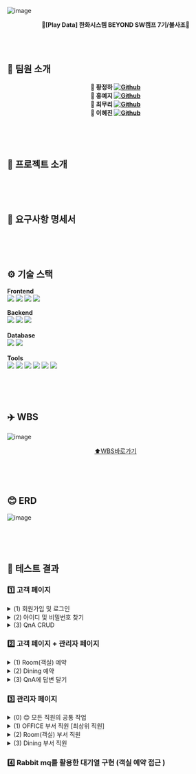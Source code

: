![image](https://github.com/user-attachments/assets/80fc49d7-565c-4d10-9104-88b5792414ab)
<div align=center>
  
  **🦅[Play Data] 한화시스템 BEYOND SW캠프 7기/불사조🦅**
</div>

<br><br>
## 👥 팀원 소개
<div align=center>
  
  **🐷 황정하 [![Github](https://img.shields.io/badge/Github-Link-1f425f.svg)](https://github.com/NaturalHwang)**<br>
  **🐯 홍예지 [![Github](https://img.shields.io/badge/Github-Link-1f425f.svg)](https://github.com/H-Yeji)**<br>
  **🐯 최무리 [![Github](https://img.shields.io/badge/Github-Link-1f425f.svg)](https://github.com/Choi-Moori)**<br>
  **🐉 이혜진 [![Github](https://img.shields.io/badge/Github-Link-1f425f.svg)](https://github.com/hjin111)**<br>
</div>
<br><br><br>

## 🏨 프로젝트 소개
<br><br><br>

## 📢 요구사항 명세서
<br><br><br>

## ⚙️ 기술 스택

**Frontend**<br>
<img src="https://img.shields.io/badge/vue.js-4FC08D?style=for-the-badge&logo=vue.js&logoColor=white">
<img src="https://img.shields.io/badge/javascript-F7DF1E?style=for-the-badge&logo=javascript&logoColor=black">
<img src="https://img.shields.io/badge/html-E34F26?style=for-the-badge&logo=html5&logoColor=white">
<img src="https://img.shields.io/badge/css-1572B6?style=for-the-badge&logo=css3&logoColor=white">
<br>

**Backend**<br>
<img src="https://img.shields.io/badge/Java-007396?style=for-the-badge&logo=Java&logoColor=white"> 
<img src="https://img.shields.io/badge/Spring-6DB33F?style=for-the-badge&logo=Spring&logoColor=white">
<img src="https://img.shields.io/badge/Spring Boot-6DB33F?style=for-the-badge&logo=spring boot&logoColor=white">
<br><br>
**Database**<br>
<img src="https://img.shields.io/badge/mysql-4479A1?style=for-the-badge&logo=mysql&logoColor=white"> 
<img src="https://img.shields.io/badge/mariaDB-003545?style=for-the-badge&logo=mariaDB&logoColor=white">
<br><br>
**Tools**<br>
<img src="https://img.shields.io/badge/IntelliJ_IDEA-000000.svg?style=for-the-badge&logo=intellij-idea&logoColor=white">
<img src="https://img.shields.io/badge/Made%20for-VSCode-1f425f.svg">
<img src="https://img.shields.io/badge/Postman-FF6C37?style=for-the-badge&logo=postman&logoColor=white">
<img src="https://img.shields.io/badge/git-F05032?style=for-the-badge&logo=git&logoColor=white">
<img src="https://img.shields.io/badge/github-181717?style=for-the-badge&logo=github&logoColor=white">
<img src="https://img.shields.io/badge/Notion-black?style=for-the-badge&logo=Notion&logoColor=white"/>






<br><br><br>

## ✈️ WBS
![image](https://github.com/user-attachments/assets/b62cbf6f-c7f1-4a00-aa94-06701a09f7af)

<div align=center>

  [⬆️WBS바로가기](https://docs.google.com/spreadsheets/d/1X0fafalLJS0A_FwmI4IMyJMZsv2F3uoe/edit?usp=sharing&ouid=106399302288862850251&rtpof=true&sd=true)
</div>
<br><br><br>

## 😊 ERD
![image](https://github.com/user-attachments/assets/03bd6cc7-4ecc-4e9a-961e-20c05261f2e3)

<br><br><br> 

## 🧪 테스트 결과 
### 1️⃣ 고객 페이지
<details>
  <summary>(1) 회원가입 및 로그인</summary>
  <br>

  * 이메일 인증을 통해 회원가입<br> 
    <img src="https://github.com/user-attachments/assets/6b0a5ecc-dba2-4421-b738-fd6bc329676d" width=700>
    <br><br>
  * 로그인 및 메인 페이지 조회
    <br><br>
</details>
<details>
  <summary>(2) 아이디 및 비밀번호 찾기</summary>
  <br>
  
  * 아이디 찾기
    <br><br>
  * 비밀번호 찾기
    <br><br>
</details>
<details>
  <summary>(3) QnA CRUD</summary>
  <br>
  
  * QnA 작성 및 조회 
    <br><br>
  * QnA 수정 및 삭제
    <br><br>
</details>

### 2️⃣ 고객 페이지 + 관리자 페이지 
<details>
  <summary>(1) Room(객실) 예약 </summary>
  <br>
  
  * 홈페이지를 통해 고객이 객실 예약을 진행  
    <br><br>
  * 관리자 페이지에서 객실 예약이 들어오면 실시간 알림(SSE) 조회
    <br><br>
  * ➕ 여러 개의 객실 예약이 들어온 경우 실시간 알림(SSE) 조회
    <br><br>
</details>
<details>
  <summary>(2) Dining 예약 </summary>
  <br>
  
  * 홈페이지를 통해 고객이 다이닝 예약을 진행  
    <br><br>
  * 관리자 페이지에서 다이닝 예약이 들어오면 실시간 알림(SSE) 조회
    <br><br>
  * ➕ 여러 개의 객실 예약이 들어온 경우 실시간 알림(SSE) 조회
  <br><br>
</details>
<details>
  <summary>(3) QnA에 답변 달기 </summary>
  <br>
  
  * 관리자 페이지를 통해 들어온 QnA에 답변 달기 
    <br><br>
  * 답변이 달리면 해당 고객의 페이지에 실시간 알림 숫자 업데이트
    <br><br>
</details>


### 3️⃣ 관리자 페이지 
<details>
  <summary>(0) 😊 모든 직원의 공통 작업 </summary>
  <br>

  * 로그인 및 본인의 정보 확인 
    <br><br>
  * 비밀번호 변경 
    <br><br>
  * 고객의 목록 및 상세 내역 조회 
    <br><br>
  * QnA가 등록되면 답변 달기 
    <br><br>
</details>
<details>
  <summary>(1) OFFICE 부서 직원 [최상위 직원] </summary>
  <br>
  
  * 모든 직원들의 목록 조회 (검색 기능)
    <br><br>
  * 직원의 상세 내역 조회 및 직급 변경 / 퇴사처리 
    <br><br>
  * 새로 입사한 직원을 등록
    <br><br>
  * ➕ Room/Dining 예약 내역 조회 불가 (권한 없음)
    <br><br>
</details>
<details>
  <summary>(2) Room(객실) 부서 직원 </summary>
  <br>
  
  * 조회하고자 하는 고객의 이메일을 검색하여 객실 예약 내역 조회 
    <br><br>
  * 객실 예약 상세 내역 조회 / 수정 / 삭제
    <br><br>
  * 객실의 base price 변경 
    <br><br>
</details>
<details>
  <summary>(3) Dining 부서 직원 </summary>
  <br>
  
  * 조회하고자 하는 고객의 이메일을 검색하여 다이닝 예약 내역 조회 
    <br><br>
  * 다이닝 예약 상세 내역 조회 / 수정 / 삭제
    <br><br>
  * 각 다이닝별 메뉴 추가 / 가격 수정 / 삭제
    <br><br>
</details>

### 4️⃣ Rabbit mq를 활용한 대기열 구현 (객실 예약 접근 ) 




